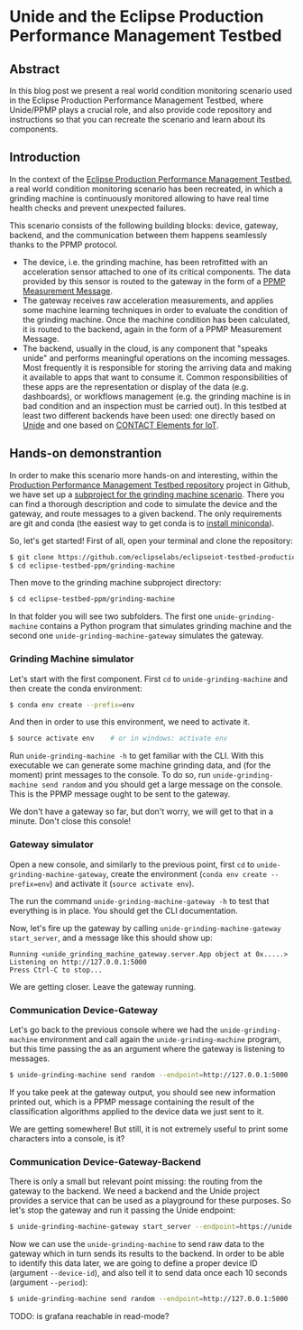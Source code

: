 # Unide and the Eclipse Production Performance Management Testbed

## Abstract

In this blog post we present a real world condition monitoring scenario used in
the Eclipse Production Performance Management Testbed, where Unide/PPMP plays a
crucial role, and also provide code repository and instructions so that you can
recreate the scenario and learn about its components.

## Introduction

In the context of the [Eclipse Production Performance Management Testbed][1], a
real world condition monitoring scenario has been recreated, in which a
grinding machine is continuously monitored allowing to have real time health
checks and prevent unexpected failures.

This scenario consists of the following building blocks: device, gateway,
backend, and the communication between them happens seamlessly thanks to the
PPMP protocol.

- The device, i.e. the grinding machine, has been retrofitted with an
  acceleration sensor attached to one of its critical components. The data
  provided by this sensor is routed to the gateway in the form of a [PPMP
  Measurement Message][2].
- The gateway receives raw acceleration measurements, and applies some machine
  learning techniques in order to evaluate the condition of the grinding
  machine. Once the machine condition has been calculated, it is routed to the
  backend, again in the form of a PPMP Measurement Message.
- The backend, usually in the cloud, is any component that "speaks unide" and
  performs meaningful operations on the incoming messages. Most frequently it
  is responsible for storing the arriving data and making it available to apps
  that want to consume it.  Common responsibilities of these apps are the
  representation or display of the data (e.g. dashboards), or workflows
  management (e.g. the grinding machine is in bad condition and an inspection
  must be carried out).  In this testbed at least two different backends have
  been used: one directly based on [Unide][3] and one based on [CONTACT
  Elements for IoT][4].



## Hands-on demonstrantion

In order to make this scenario more hands-on and interesting, within the
[Production Performance Management Testbed repository][5] project in Github, we
have set up a [subproject for the grinding machine scenario][7]. There you can
find a thorough description and code to simulate the device and the gateway,
and route messages to a given backend. The only requirements are git and conda
(the easiest way to get conda is to [install miniconda][6]).

So, let's get started! First of all, open your terminal and clone the
repository:

```bash
$ git clone https://github.com/eclipselabs/eclipseiot-testbed-productionperformancemanagement eclipse-testbed-ppm
$ cd eclipse-testbed-ppm/grinding-machine
```

Then move to the grinding machine subproject directory:

```bash
$ cd eclipse-testbed-ppm/grinding-machine
```

In that folder you will see two subfolders. The first one
`unide-grinding-machine` contains a Python program that simulates grinding
machine and the second one `unide-grinding-machine-gateway` simulates the
gateway. 

### Grinding Machine simulator

Let's start with the first component. First `cd` to `unide-grinding-machine`
and then create the conda environment:

```bash
$ conda env create --prefix=env
```

And then in order to use this environment, we need to activate it.

```bash
$ source activate env    # or in windows: activate env 
```

Run `unide-grinding-machine -h` to get familiar with the CLI. With this
executable we can generate some machine grinding data, and (for the moment)
print messages to the console. To do so, run `unide-grinding-machine send
random` and you should get a large message on the console. This is the PPMP
message ought to be sent to the gateway.

We don't have a gateway so far, but don't worry, we will get to that in a
minute. Don't close this console!

### Gateway simulator

Open a new console, and similarly to the previous point, first `cd` to
`unide-grinding-machine-gateway`, create the environment (`conda env
create --prefix=env`) and activate it (`source activate env`).

The run the command `unide-grinding-machine-gateway -h` to test that everything
is in place. You should get the CLI documentation. 

Now, let's fire up the gateway by calling `unide-grinding-machine-gateway
start_server`, and a message like this should show up:

```
Running <unide_grinding_machine_gateway.server.App object at 0x.....>
Listening on http://127.0.0.1:5000
Press Ctrl-C to stop...
```

We are getting closer. Leave the gateway running.

### Communication Device-Gateway

Let's go back to the previous console where we had the `unide-grinding-machine`
environment and  call again the `unide-grinding-machine` program, but this time
passing the as an argument where the gateway is listening to messages.

```bash
$ unide-grinding-machine send random --endpoint=http://127.0.0.1:5000
```

If you take peek at the gateway output, you should see new information printed
out, which is a PPMP message containing the result of the classification
algorithms applied to the device data we just sent to it. 

We are getting somewhere! But still, it is not extremely useful to print some
characters into a console, is it?


### Communication Device-Gateway-Backend

There is only a small but relevant point missing: the routing from the gateway
to the backend. We need a backend and the Unide project provides a service that
can be used as a playground for these purposes. So let's stop the gateway and
run it passing the Unide endpoint:

```bash
$ unide-grinding-machine-gateway start_server --endpoint=https://unide.eclipse.org/rest/v2
```

Now we can use the `unide-grinding-machine` to send raw data to the gateway
which in turn sends its results to the backend.  In order to be able to
identify this data later, we are going to define a proper device ID (argument
`--device-id`), and also tell it to send data once each 10 seconds (argument
`--period`):

```bash
$ unide-grinding-machine send random --endpoint=http://127.0.0.1:5000 --device-id=IoT-000028--3 --period=10
```

TODO: is grafana reachable in read-mode?

[1]: https://iot.eclipse.org/testbeds/production-performance-management/#
[2]: https://www.eclipse.org/unide/specification/measurement-message#messageDetail
[3]: https://github.com/eclipse/unide
[4]: https://www.contact-software.com/en/products/elements-for-iot/
[5]: https://github.com/eclipselabs/eclipseiot-testbed-productionperformancemanagement
[6]: https://conda.io/miniconda.html
[7]: https://github.com/eclipselabs/eclipseiot-testbed-productionperformancemanagement/tree/master/grinding-machine
